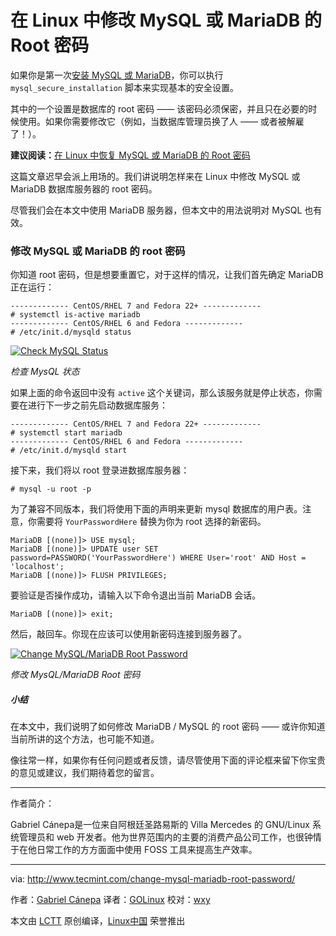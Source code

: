 在 Linux 中修改 MySQL 或 MariaDB 的 Root 密码
============================================================

如果你是第一次[安装 MySQL 或 MariaDB][1]，你可以执行 `mysql_secure_installation` 脚本来实现基本的安全设置。

其中的一个设置是数据库的 root 密码 —— 该密码必须保密，并且只在必要的时候使用。如果你需要修改它（例如，当数据库管理员换了人 —— 或者被解雇了！）。

**建议阅读：**[在 Linux 中恢复 MySQL 或 MariaDB 的 Root 密码][2]

这篇文章迟早会派上用场的。我们讲说明怎样来在 Linux 中修改 MySQL 或 MariaDB 数据库服务器的 root 密码。

尽管我们会在本文中使用 MariaDB 服务器，但本文中的用法说明对 MySQL 也有效。

### 修改 MySQL 或 MariaDB 的 root 密码

你知道 root 密码，但是想要重置它，对于这样的情况，让我们首先确定 MariaDB 正在运行：

```
------------- CentOS/RHEL 7 and Fedora 22+ ------------- 
# systemctl is-active mariadb
------------- CentOS/RHEL 6 and Fedora -------------
# /etc/init.d/mysqld status
```

[
 ![Check MySQL Status](http://www.tecmint.com/wp-content/uploads/2017/03/Check-MySQL-Status.png) 
][3]

*检查 MysQL 状态*

如果上面的命令返回中没有 `active` 这个关键词，那么该服务就是停止状态，你需要在进行下一步之前先启动数据库服务：

```
------------- CentOS/RHEL 7 and Fedora 22+ ------------- 
# systemctl start mariadb
------------- CentOS/RHEL 6 and Fedora -------------
# /etc/init.d/mysqld start
```

接下来，我们将以 root 登录进数据库服务器：

```
# mysql -u root -p
```

为了兼容不同版本，我们将使用下面的声明来更新 mysql 数据库的用户表。注意，你需要将 `YourPasswordHere` 替换为你为 root 选择的新密码。

```
MariaDB [(none)]> USE mysql;
MariaDB [(none)]> UPDATE user SET password=PASSWORD('YourPasswordHere') WHERE User='root' AND Host = 'localhost';
MariaDB [(none)]> FLUSH PRIVILEGES;
```

要验证是否操作成功，请输入以下命令退出当前 MariaDB 会话。

```
MariaDB [(none)]> exit;
```

然后，敲回车。你现在应该可以使用新密码连接到服务器了。

[
 ![Change MySQL/MariaDB Root Password](http://www.tecmint.com/wp-content/uploads/2017/03/Change-MySQL-Root-Password.png) 
][4]

*修改 MysQL/MariaDB Root 密码*


##### 小结

在本文中，我们说明了如何修改 MariaDB / MySQL 的 root 密码 —— 或许你知道当前所讲的这个方法，也可能不知道。

像往常一样，如果你有任何问题或者反馈，请尽管使用下面的评论框来留下你宝贵的意见或建议，我们期待着您的留言。

--------------------------------------------------------------------------------

作者简介：

Gabriel Cánepa是一位来自阿根廷圣路易斯的 Villa Mercedes 的 GNU/Linux 系统管理员和 web 开发者。他为世界范围内的主要的消费产品公司工作，也很钟情于在他日常工作的方方面面中使用 FOSS 工具来提高生产效率。

--------------------------------------------------------------------------------

via: http://www.tecmint.com/change-mysql-mariadb-root-password/

作者：[Gabriel Cánepa][a]
译者：[GOLinux](https://github.com/GOLinux)
校对：[wxy](https://github.com/wxy)

本文由 [LCTT](https://github.com/LCTT/TranslateProject) 原创编译，[Linux中国](https://linux.cn/) 荣誉推出

[a]:http://www.tecmint.com/author/gacanepa/

[1]:http://www.tecmint.com/install-mariadb-in-centos-7/
[2]:http://www.tecmint.com/reset-mysql-or-mariadb-root-password/
[3]:http://www.tecmint.com/wp-content/uploads/2017/03/Check-MySQL-Status.png
[4]:http://www.tecmint.com/wp-content/uploads/2017/03/Change-MySQL-Root-Password.png
[5]:http://www.tecmint.com/author/gacanepa/
[6]:http://www.tecmint.com/10-useful-free-linux-ebooks-for-newbies-and-administrators/
[7]:http://www.tecmint.com/free-linux-shell-scripting-books/
